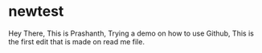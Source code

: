 # newtest

Hey There,
    This is Prashanth, Trying a demo on how to use Github,
This is the first edit that is made on read me file.
